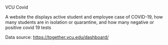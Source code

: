 VCU Covid

A website the displays active student and employee case of COVID-19, how many students are in isolation or quarantine, and how many negative or positive covid 19 tests




Data source: https://together.vcu.edu/dashboard/
